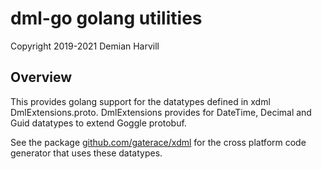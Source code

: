 # dml-go golang utilities

Copyright 2019-2021 Demian Harvill

## Overview

This provides golang support for the datatypes defined in xdml DmlExtensions.proto.  DmlExtensions
provides for DateTime, Decimal and Guid datatypes to extend Goggle protobuf. 

See the package [github.com/gaterace/xdml](https://github.com/gaterace/xdml) for the cross platform code generator that uses these datatypes.

